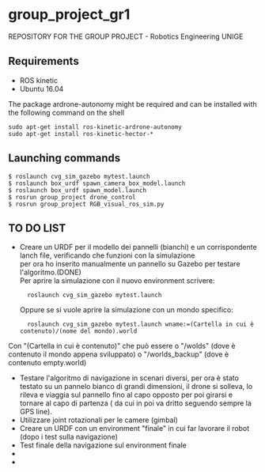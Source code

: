 # group_project_gr1
REPOSITORY FOR THE GROUP PROJECT - Robotics Engineering UNIGE


## Requirements
* ROS kinetic
* Ubuntu 16.04

The package ardrone-autonomy might be required and can be installed with the following command on the shell


```
sudo apt-get install ros-kinetic-ardrone-autonomy
sudo apt-get install ros-kinetic-hector-*
```

## Launching commands

```
$ roslaunch cvg_sim_gazebo mytest.launch
$ roslaunch box_urdf spawn_camera_box_model.launch 
$ roslaunch box_urdf spawn_model.launch
$ rosrun group_project drone_control
$ rosrun group_project RGB_visual_ros_sim.py 
```
## TO DO LIST
- Creare un URDF per il modello dei pannelli (bianchi) e un corrispondente lanch file, verificando che funzioni con la simulazione  
  per ora ho inserito manualmente un pannello su Gazebo per testare l'algoritmo.(DONE)  
  Per aprire la simulazione con il nuovo environment scrivere:  
  ```
	roslaunch cvg_sim_gazebo mytest.launch
  ```
  Oppure se si vuole aprire la simulazione con un mondo specifico:  
  ```
	roslaunch cvg_sim_gazebo mytest.launch wname:=(Cartella in cui è contenuto)/(nome del mondo).world
  ```
 Con "(Cartella in cui è contenuto)" che può essere o "/wolds" (dove è contenuto il mondo appena sviluppato) o "/worlds_backup" (dove è contenuto empty.world)
- Testare l'algoritmo di navigazione in scenari diversi, per ora è stato testato su un pannelo bianco di grandi dimensioni, il drone si       solleva, lo rileva e viaggia sul pannello fino al capo opposto per poi girarsi e tornare al capo di partenza ( da cui in poi va dritto seguendo sempre la GPS line). 
- Utilizzare joint rotazionali per le camere (gimbal) 
- Creare un URDF con un environment "finale" in cui far lavorare il robot (dopo i test sulla navigazione)
- Test finale della navigazione sul environment finale
- 
-  

